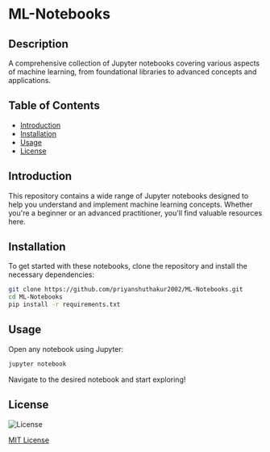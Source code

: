 # ML-Notebooks

## Description

A comprehensive collection of Jupyter notebooks covering various aspects of machine learning, from foundational libraries to advanced concepts and applications.

## Table of Contents

- [Introduction](#introduction)
- [Installation](#installation)
- [Usage](#usage)
- [License](#license)

## Introduction

This repository contains a wide range of Jupyter notebooks designed to help you understand and implement machine learning concepts. Whether you're a beginner or an advanced practitioner, you'll find valuable resources here.

## Installation

To get started with these notebooks, clone the repository and install the necessary dependencies:

```sh
git clone https://github.com/priyanshuthakur2002/ML-Notebooks.git
cd ML-Notebooks
pip install -r requirements.txt
```

## Usage

Open any notebook using Jupyter:

```sh
jupyter notebook
```

Navigate to the desired notebook and start exploring!

## License

![License](https://img.shields.io/badge/license-MIT-blue)

[MIT License](LICENSE)

